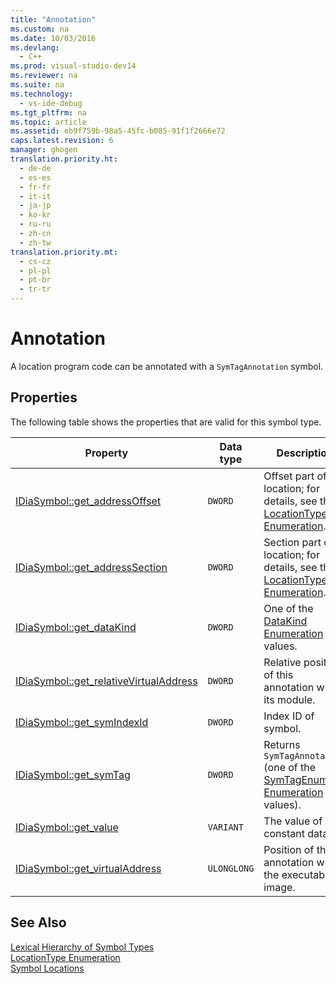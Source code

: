 ```yaml
---
title: "Annotation"
ms.custom: na
ms.date: 10/03/2016
ms.devlang: 
  - C++
ms.prod: visual-studio-dev14
ms.reviewer: na
ms.suite: na
ms.technology: 
  - vs-ide-debug
ms.tgt_pltfrm: na
ms.topic: article
ms.assetid: eb9f759b-98a5-45fc-b085-91f1f2666e72
caps.latest.revision: 6
manager: ghogen
translation.priority.ht: 
  - de-de
  - es-es
  - fr-fr
  - it-it
  - ja-jp
  - ko-kr
  - ru-ru
  - zh-cn
  - zh-tw
translation.priority.mt: 
  - cs-cz
  - pl-pl
  - pt-br
  - tr-tr
---
```

# Annotation
A location program code can be annotated with a `SymTagAnnotation` symbol.  
  
## Properties  
 The following table shows the properties that are valid for this symbol type.  
  
|Property|Data type|Description|  
|--------------|---------------|-----------------|  
|[IDiaSymbol::get_addressOffset](../VS_debugger/IDiaSymbol--get_addressOffset.md)|`DWORD`|Offset part of location; for details, see the [LocationType Enumeration](../VS_debugger/LocationType.md).|  
|[IDiaSymbol::get_addressSection](../VS_debugger/IDiaSymbol--get_addressSection.md)|`DWORD`|Section part of location; for details, see the [LocationType Enumeration](../VS_debugger/LocationType.md).|  
|[IDiaSymbol::get_dataKind](../VS_debugger/IDiaSymbol--get_dataKind.md)|`DWORD`|One of the [DataKind Enumeration](../VS_debugger/DataKind.md) values.|  
|[IDiaSymbol::get_relativeVirtualAddress](../VS_debugger/IDiaSymbol--get_relativeVirtualAddress.md)|`DWORD`|Relative position of this annotation within its module.|  
|[IDiaSymbol::get_symIndexId](../VS_debugger/IDiaSymbol--get_symIndexId.md)|`DWORD`|Index ID of symbol.|  
|[IDiaSymbol::get_symTag](../VS_debugger/IDiaSymbol--get_symTag.md)|`DWORD`|Returns `SymTagAnnotation` (one of the [SymTagEnum Enumeration](../VS_debugger/SymTagEnum.md) values).|  
|[IDiaSymbol::get_value](../VS_debugger/IDiaSymbol--get_value.md)|`VARIANT`|The value of constant data.|  
|[IDiaSymbol::get_virtualAddress](../VS_debugger/IDiaSymbol--get_virtualAddress.md)|`ULONGLONG`|Position of this annotation within the executable image.|  
  
## See Also  
 [Lexical Hierarchy of Symbol Types](../VS_debugger/Lexical-Hierarchy-of-Symbol-Types.md)   
 [LocationType Enumeration](../VS_debugger/LocationType.md)   
 [Symbol Locations](../VS_debugger/Symbol-Locations.md)